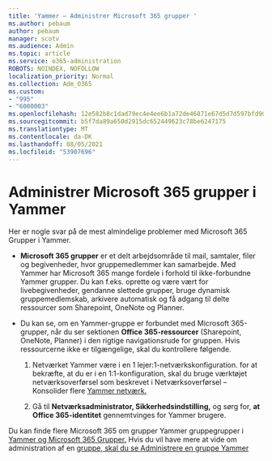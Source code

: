 ```yaml
---
title: 'Yammer – Administrer Microsoft 365 grupper '
ms.author: pebaum
author: pebaum
manager: scotv
ms.audience: Admin
ms.topic: article
ms.service: o365-administration
ROBOTS: NOINDEX, NOFOLLOW
localization_priority: Normal
ms.collection: Adm_O365
ms.custom:
- "995"
- "6000003"
ms.openlocfilehash: 12e582b8c1dad79ec4e4ee6b1a72de46871e67d5d7d597bfd90963dcb6647b61
ms.sourcegitcommit: b5f7da89a650d2915dc652449623c78be6247175
ms.translationtype: MT
ms.contentlocale: da-DK
ms.lasthandoff: 08/05/2021
ms.locfileid: "53907696"
---
```

# <a name="manage-microsoft-365-groups-in-yammer"></a>Administrer Microsoft 365 grupper i Yammer

Her er nogle svar på de mest almindelige problemer med Microsoft 365 Grupper i Yammer.

* **Microsoft 365 grupper** er et delt arbejdsområde til mail, samtaler, filer og begivenheder, hvor gruppemedlemmer kan samarbejde. Med Yammer har Microsoft 365 mange fordele i forhold til ikke-forbundne Yammer grupper. Du kan f.eks. oprette og være vært for livebegivenheder, gendanne slettede grupper, bruge dynamisk gruppemedlemskab, arkivere automatisk og få adgang til delte ressourcer som Sharepoint, OneNote og Planner.

* Du kan se, om en Yammer-gruppe er forbundet med Microsoft 365-grupper, når du ser sektionen **Office 365-ressourcer** (Sharepoint, OneNote, Planner) i den rigtige navigationsrude for gruppen. Hvis ressourcerne ikke er tilgængelige, skal du kontrollere følgende.

  1. Netværket Yammer være i en 1 lejer:1-netværkskonfiguration. for at bekræfte, at du er i en  1:1-konfiguration, skal du bruge værktøjet netværksoverførsel som beskrevet i Netværksoverførsel – Konsolider flere [Yammer netværk.](https://docs.microsoft.com/yammer/configure-your-yammer-network/consolidate-multiple-yammer-networks)

  2. Gå til **Netværksadministrator, Sikkerhedsindstilling,** og sørg for, **at Office 365-identitet** gennemtvinges for Yammer brugere.

Du kan finde flere Microsoft 365 om grupper Yammer gruppegrupper i [Yammer og Microsoft 365 Grupper.](https://docs.microsoft.com/yammer/manage-yammer-groups/yammer-and-office-365-groups) Hvis du vil have mere at vide om administration af en [gruppe, skal du se Administrere en gruppe Yammer](https://support.office.com/article/Manage-a-group-in-Yammer-6e05c6d6-5548-4c88-89cd-e6757a514ef2)
